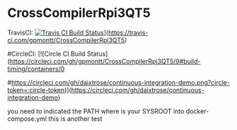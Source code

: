 # CrossCompilerRpi3QT5


TravisCI: [![Travis CI Build Status]()](https://travis-ci.com/gpmontt/CrossCompilerRpi3QT5.svg?branch=master)](https://travis-ci.com/gpmontt/CrossCompilerRpi3QT5)

#CircleCI: [![Circle CI Build Status](https://circleci.com/gh/gpmontt/CrossCompilerRpi3QT5/9#build-timing/containers/0

#https://circleci.com/gh/daixtrose/continuous-integration-demo.png?circle-token=:circle-token)](https://circleci.com/gh/daixtrose/continuous-integration-demo)


you need to indicated the PATH where is your SYSROOT into docker-compose.yml
this is another test


